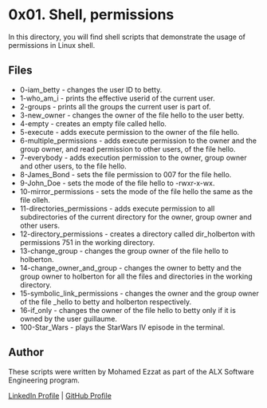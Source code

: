 # 0x01. Shell, permissions
In this directory, you will find shell scripts that demonstrate the usage of permissions in Linux shell.

## Files
- 0-iam_betty - changes the user ID to betty.
- 1-who_am_i - prints the effective userid of the current user.
- 2-groups - prints all the groups the current user is part of.
- 3-new_owner - changes the owner of the file hello to the user betty.
- 4-empty - creates an empty file called hello.
- 5-execute - adds execute permission to the owner of the file hello.
- 6-multiple_permissions - adds execute permission to the owner and the group owner, and read permission to other users, of the file hello.
- 7-everybody - adds execution permission to the owner, group owner and other users, to the file hello.
- 8-James_Bond - sets the file permission to 007 for the file hello.
- 9-John_Doe - sets the mode of the file hello to -rwxr-x-wx.
- 10-mirror_permissions - sets the mode of the file hello the same as the file olleh.
- 11-directories_permissions - adds execute permission to all subdirectories of the current directory for the owner, group owner and other users.
- 12-directory_permissions - creates a directory called dir_holberton with permissions 751 in the working directory.
- 13-change_group - changes the group owner of the file hello to holberton.
- 14-change_owner_and_group - changes the owner to betty and the group owner to holberton for all the files and directories in the working directory.
- 15-symbolic_link_permissions - changes the owner and the group owner of the file _hello to betty and holberton respectively.
- 16-if_only - changes the owner of the file hello to betty only if it is owned by the user guillaume.
- 100-Star_Wars - plays the StarWars IV episode in the terminal.

## Author
These scripts were written by Mohamed Ezzat as part of the ALX Software Engineering program.

[LinkedIn Profile](https://www.linkedin.com/in/mohamed-ezzat01/) | [GitHub Profile](https://github.com/mohvmedezzvt)
